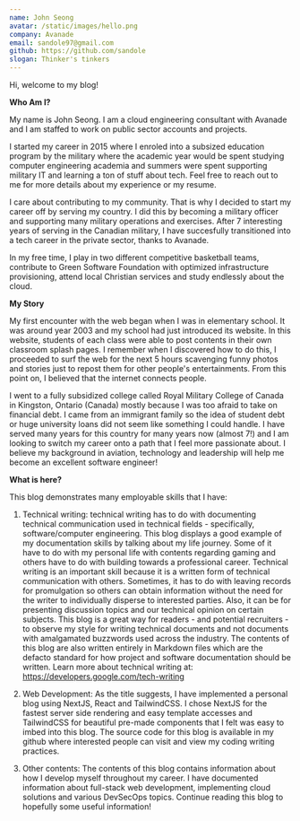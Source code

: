 ```yaml
---
name: John Seong
avatar: /static/images/hello.png
company: Avanade
email: sandole97@gmail.com
github: https://github.com/sandole
slogan: Thinker's tinkers
---
```


Hi, welcome to my blog!

**Who Am I?**

My name is John Seong. I am a cloud engineering consultant with Avanade and I am staffed to work on public sector accounts and projects.

I started my career in 2015 where I enroled into a subsized education program by the military where the academic year would be spent studying computer engineering academia and summers were spent supporting military IT and learning a ton of stuff about tech. Feel free to reach out to me for more details about my experience or my resume.

I care about contributing to my community. That is why I decided to start my career off by serving my country. I did this by becoming a military officer and supporting many military operations and exercises. After 7 interesting years of serving in the Canadian military, I have succesfully transitioned into a tech career in the private sector, thanks to Avanade.

In my free time, I play in two different competitive basketball teams, contribute to Green Software Foundation with optimized infrastructure provisioning, attend local Christian services and study endlessly about the cloud.

**My Story**

My first encounter with the web began when I was in elementary school. It was around year 2003 and my school had just introduced its website. In this website, students of each class were able to post contents in their own classroom splash pages. I remember when I discovered how to do this, I proceeded to surf the web for the next 5 hours scavenging funny photos and stories just to repost them for other people's entertainments. From this point on, I believed that the internet connects people.  

I went to a fully subsidized college called Royal Military College of Canada in Kingston, Ontario (Canada) mostly because I was too afraid to take on financial debt. I came from an immigrant family so the idea of student debt or huge university loans did not seem like something I could handle. I have served many years for this country for many years now (almost 7!) and I am looking to switch my career onto a path that I feel more passionate about. I believe my background in aviation, technology and leadership will help me become an excellent software engineer!

**What is here?**

This blog demonstrates many employable skills that I have:

1. Technical writing: technical writing has to do with documenting technical communication used in technical fields - specifically, software/computer engineering. This blog displays a good example of my documentation skills by talking about my life journey. Some of it have to do with my personal life with contents regarding gaming and others have to do with building towards a professional career. Technical writing is an important skill because it is a written form of technical communication with others. Sometimes, it has to do with leaving records for promulgation so others can obtain information without the need for the writer to individually disperse to interested parties. Also, it can be for presenting discussion topics and our technical opinion on certain subjects. This blog is a great way for readers - and potential recruiters - to observe my style for writing technical documents and not documents with amalgamated buzzwords used across the industry. The contents of this blog are also written entirely in Markdown files which are the defacto standard for how project and software documentation should be written. Learn more about technical writing at: https://developers.google.com/tech-writing

2. Web Development: As the title suggests, I have implemented a personal blog using NextJS, React and TailwindCSS. I chose NextJS for the fastest server side rendering and easy template accesses and TailwindCSS for beautiful pre-made components that I felt was easy to imbed into this blog. The source code for this blog is available in my github where interested people can visit and view my coding writing practices.

3. Other contents: The contents of this blog contains information about how I develop myself throughout my career. I have documented information about full-stack web development, implementing cloud solutions and various DevSecOps topics. Continue reading this blog to hopefully some useful information!
